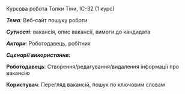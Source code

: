 Курсова робота Топки Тіни, ІС-32 (1 курс)

***Тема**:* Веб-сайт пошуку роботи

***Сутності**:* вакансія, опис вакансії, вимоги до кандидата

***Актори**:* Роботодавець, робітник


***Сценарії використання:***

**Роботодавець**: Створення/редагування/видалення інформації про вакансію

**Користувач**: Перегляд вакансій, пошук по ключовим словам
